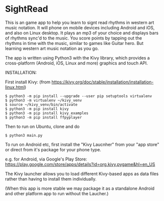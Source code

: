# SightRead

This is an game app to help you learn to signt read rhythms in western art music notation.
It will phone on mobile devices including Android and iOS, and also on Linux desktop.
It plays an mp3 of your choice and displays bars of rhythms sync'd to the music.
You score points by tapping out the rhythms in time with the music, similar to games like Guitar hero.
But learning western art music notation as you go.

The app is written using Python3 with the Kivy library, which provides a cross-platform (Android, iOS, Linux and more) graphics and touch API.

INSTALLATION:

First install Kivy: (from https://kivy.org/doc/stable/installation/installation-linux.html)

```
$ python3 -m pip install --upgrade --user pip setuptools virtualenv
$ python3 -m virtualenv ~/kivy_venv
$ source ~/kivy_venv/bin/activate
$ python3 -m pip install kivy
$ python3 -m pip install kivy_examples
$ python3 -m pip install ffpyplayer
```

Then to run on Ubuntu, clone and do
```
$ python3 main.py
```

To run on Android etc, first install the "Kivy Laucnher" from your "app store" or direct from it's package for your phone type.

e.g. for Android, via Google's Play Store:  https://play.google.com/store/apps/details?id=org.kivy.pygame&hl=en_US

The Kivy launcher allows you to load different Kivy-based apps as data files rather than having to install them individually.

(When this app is more stable we may package it as a standalone Android and other platform app to run without the Laucher.)
